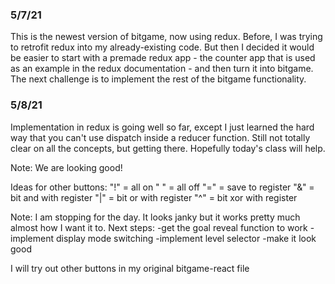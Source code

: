 ### 5/7/21

This is the newest version of bitgame, now using redux. Before, I was trying to retrofit redux into my already-existing code. But then I decided it would be easier to start with a premade redux app - the counter app that is used as an example in the redux documentation - and then turn it into bitgame. The next challenge is to implement the rest of the bitgame functionality.

### 5/8/21

Implementation in redux is going well so far, except I just learned the hard way that you can't use dispatch inside a reducer function. Still not totally clear on all the concepts, but getting there. Hopefully today's class will help.

Note: We are looking good!

Ideas for other buttons:
"!" = all on
" " = all off
"=" = save to register
"&" = bit and with register
"|" = bit or with register
"^" = bit xor with register

Note: I am stopping for the day. It looks janky but it works pretty much almost how I want it to.
Next steps:
-get the goal reveal function to work
-implement display mode switching
-implement level selector
-make it look good

I will try out other buttons in my original bitgame-react file